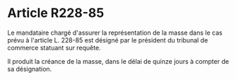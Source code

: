 # Article R228-85

Le mandataire chargé d'assurer la représentation de la masse dans le cas prévu à l'article L. 228-85 est désigné par le président du tribunal de commerce statuant sur requête.

Il produit la créance de la masse, dans le délai de quinze jours à compter de sa désignation.
